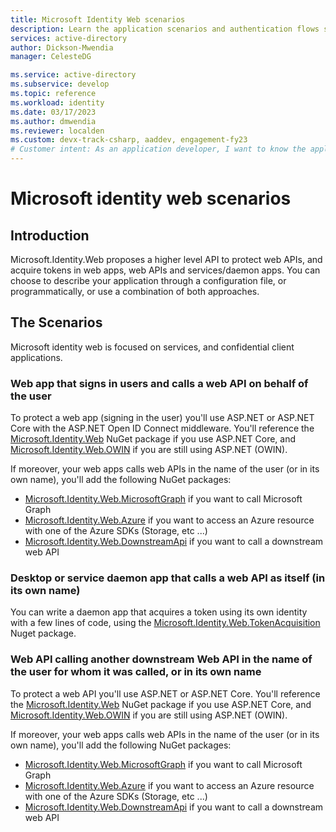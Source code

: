 ```yaml
---
title: Microsoft Identity Web scenarios
description: Learn the application scenarios and authentication flows supported by Microsoft Identity Web.
services: active-directory
author: Dickson-Mwendia
manager: CelesteDG

ms.service: active-directory
ms.subservice: develop
ms.topic: reference
ms.workload: identity
ms.date: 03/17/2023
ms.author: dmwendia
ms.reviewer: localden
ms.custom: devx-track-csharp, aaddev, engagement-fy23
# Customer intent: As an application developer, I want to know the application scenarios and authentication flows supported by MSAL.NET. 
---
```


# Microsoft identity web scenarios

## Introduction

Microsoft.Identity.Web proposes a higher level API to protect web APIs, and acquire tokens in web apps, web APIs and services/daemon apps. You can choose to describe your application through a configuration file, or programmatically, or use a combination of both approaches.

## The Scenarios

Microsoft identity web is focused on services, and confidential client applications.

### Web app that signs in users and calls a web API on behalf of the user

To protect a web app (signing in the user) you'll use ASP.NET or ASP.NET Core with the ASP.NET Open ID Connect middleware. You'll reference the [Microsoft.Identity.Web](https://www.nuget.org/packages/Microsoft.Identity.Web) NuGet package if you use ASP.NET Core, and [Microsoft.Identity.Web.OWIN](https://www.nuget.org/packages/Microsoft.Identity.Web.OWIN) if you are still using ASP.NET (OWIN).

If moreover, your web apps calls web APIs in the name of the user (or in its own name), you'll add the following NuGet packages:

- [Microsoft.Identity.Web.MicrosoftGraph](https://www.nuget.org/packages/Microsoft.Identity.Web.MicrosoftGraph) if you want to call Microsoft Graph
- [Microsoft.Identity.Web.Azure](https://www.nuget.org/packages/Microsoft.Identity.Web.Azure) if you want to access an Azure resource with one of the Azure SDKs (Storage, etc ...)
- [Microsoft.Identity.Web.DownstreamApi](https://www.nuget.org/packages/Microsoft.Identity.Web.DownstreamApi) if you want to call a downstream web API

### Desktop or service daemon app that calls a web API as itself (in its own name)

You can write a daemon app that acquires a token using its own identity with a few lines of code, using the [Microsoft.Identity.Web.TokenAcquisition](https://www.nuget.org/packages/Microsoft.Identity.Web.TokenAcquisition) Nuget package.

### Web API calling another downstream Web API in the name of the user for whom it was called, or in its own name

To protect a web API you'll use ASP.NET or ASP.NET Core. You'll reference the [Microsoft.Identity.Web](https://www.nuget.org/packages/Microsoft.Identity.Web) NuGet package if you use ASP.NET Core, and [Microsoft.Identity.Web.OWIN](https://www.nuget.org/packages/Microsoft.Identity.Web.OWIN) if you are still using ASP.NET (OWIN).

If moreover, your web apps calls web APIs in the name of the user (or in its own name), you'll add the following NuGet packages:

- [Microsoft.Identity.Web.MicrosoftGraph](https://www.nuget.org/packages/Microsoft.Identity.Web.MicrosoftGraph) if you want to call Microsoft Graph
- [Microsoft.Identity.Web.Azure](https://www.nuget.org/packages/Microsoft.Identity.Web.Azure) if you want to access an Azure resource with one of the Azure SDKs (Storage, etc ...)
- [Microsoft.Identity.Web.DownstreamApi](https://www.nuget.org/packages/Microsoft.Identity.Web.DownstreamApi) if you want to call a downstream web API